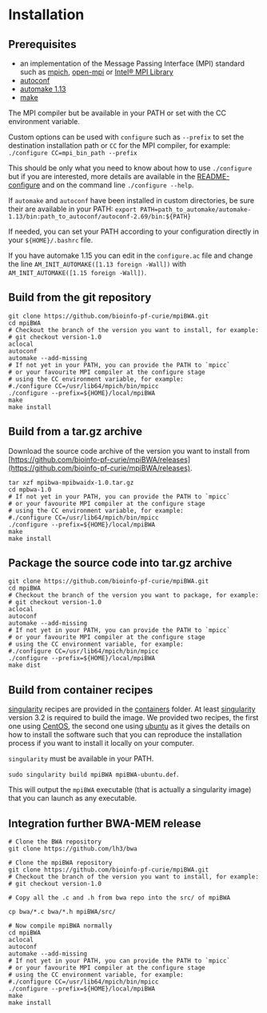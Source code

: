 
# Installation

## Prerequisites

* an implementation of the Message Passing Interface (MPI) standard such as [mpich](https://www.mpich.org/), [open-mpi](https://www.open-mpi.org/) or [Intel® MPI Library](https://software.intel.com/en-us/mpi-library)
* [autoconf](https://www.gnu.org/software/autoconf/)
* [automake 1.13](https://www.gnu.org/software/automake/)
* [make](https://www.gnu.org/software/make/)

The MPI compiler but be available in your PATH or set with the CC environment variable.

Custom options can be used with `configure` such as `--prefix` to set the destination installation path or `CC` for the MPI compiler, for example:
`./configure CC=mpi_bin_path --prefix`

This should be only what you need to know about how to use `./configure` but if you are interested, more details are available in the [README-configure](README-configure) and on the command line `./configure --help`.

If `automake` and `autoconf` have been installed in custom directories, be sure their are available in your PATH:
`export PATH=path_to_automake/automake-1.13/bin:path_to_autoconf/autoconf-2.69/bin:${PATH}`

If needed, you can set your PATH according to your configuration directly in your `${HOME}/.bashrc` file.

If you have automake 1.15  you can edit in the `configure.ac` file and change the line `AM_INIT_AUTOMAKE([1.13 foreign -Wall])` with `AM_INIT_AUTOMAKE([1.15 foreign -Wall])`.

## Build from the git repository

```
git clone https://github.com/bioinfo-pf-curie/mpiBWA.git
cd mpiBWA
# Checkout the branch of the version you want to install, for example:
# git checkout version-1.0
aclocal
autoconf
automake --add-missing
# If not yet in your PATH, you can provide the PATH to `mpicc`
# or your favourite MPI compiler at the configure stage
# using the CC environment variable, for example:
#./configure CC=/usr/lib64/mpich/bin/mpicc
./configure --prefix=${HOME}/local/mpiBWA
make
make install
```

## Build from a tar.gz archive

Download  the source code archive of the version you want to install from [https://github.com/bioinfo-pf-curie/mpiBWA/releases](https://github.com/bioinfo-pf-curie/mpiBWA/releases).

```
tar xzf mpibwa-mpibwaidx-1.0.tar.gz
cd mpbwa-1.0
# If not yet in your PATH, you can provide the PATH to `mpicc`
# or your favourite MPI compiler at the configure stage
# using the CC environment variable, for example:
#./configure CC=/usr/lib64/mpich/bin/mpicc
./configure --prefix=${HOME}/local/mpiBWA
make
make install
```


## Package the source code into tar.gz archive


```
git clone https://github.com/bioinfo-pf-curie/mpiBWA.git
cd mpiBWA
# Checkout the branch of the version you want to package, for example:
# git checkout version-1.0
aclocal
autoconf
automake --add-missing
# If not yet in your PATH, you can provide the PATH to `mpicc`
# or your favourite MPI compiler at the configure stage
# using the CC environment variable, for example:
#./configure CC=/usr/lib64/mpich/bin/mpicc
./configure --prefix=${HOME}/local/mpiBWA
make dist
```


## Build from container recipes

[singularity](https://sylabs.io/docs/) recipes are provided in the [containers](../containers) folder. At least [singularity](https://sylabs.io/docs/) version 3.2 is required to build the image. We provided two recipes, the first one using [CentOS](https://www.centos.org/), the second one using [ubuntu](https://ubuntu.com/) as it gives the details on how to install the software such that you can reproduce the installation process if you want to install it locally on your computer.


`singularity` must be available in your PATH.

`sudo singularity build mpiBWA mpiBWA-ubuntu.def`.

This will output the `mpiBWA` executable (that is actually a singularity image) that you can launch as any executable.


## Integration further BWA-MEM release


```
# Clone the BWA repository
git clone https://github.com/lh3/bwa

# Clone the mpiBWA repository
git clone https://github.com/bioinfo-pf-curie/mpiBWA.git
# Checkout the branch of the version you want to install, for example:
# git checkout version-1.0

# Copy all the .c and .h from bwa repo into the src/ of mpiBWA

cp bwa/*.c bwa/*.h mpiBWA/src/

# Now compile mpiBWA normally
cd mpiBWA
aclocal
autoconf
automake --add-missing
# If not yet in your PATH, you can provide the PATH to `mpicc`
# or your favourite MPI compiler at the configure stage
# using the CC environment variable, for example:
#./configure CC=/usr/lib64/mpich/bin/mpicc
./configure --prefix=${HOME}/local/mpiBWA
make
make install

```


